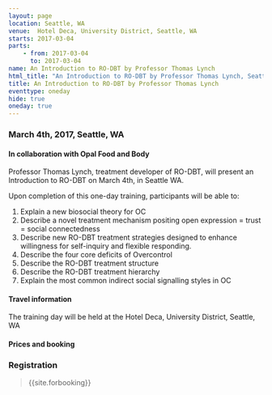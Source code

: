 ```yaml
---
layout: page
location: Seattle, WA
venue:  Hotel Deca, University District, Seattle, WA
starts: 2017-03-04
parts:
    - from: 2017-03-04
      to: 2017-03-04
name: An Introduction to RO-DBT by Professor Thomas Lynch
html_title: "An Introduction to RO-DBT by Professor Thomas Lynch, Seattle, WA"
title: An Introduction to RO-DBT by Professor Thomas Lynch
eventtype: oneday
hide: true
oneday: true
---
```


### March 4th, 2017, Seattle, WA

#### In collaboration with Opal Food and Body
Professor Thomas Lynch, treatment developer of RO-DBT, will present an Introduction to RO-DBT on March 4th, in Seattle WA. 

Upon completion of this one-day training, participants will be able to: 
1.	Explain a new biosocial theory for OC 
2.	Describe a novel treatment mechanism positing open expression = trust = social connectedness 
3.	Describe new RO-DBT treatment strategies designed to enhance willingness for self-inquiry and flexible responding.
4.	Describe the four core deficits of Overcontrol
5.	Describe the RO-DBT treatment structure
6.	Describe the RO-DBT treatment hierarchy
7.	Explain the most common indirect social signalling styles in OC


#### Travel information
The training day will be held at the Hotel Deca, University District, Seattle, WA

#### Prices and booking

### Registration

> {{site.forbooking}}
